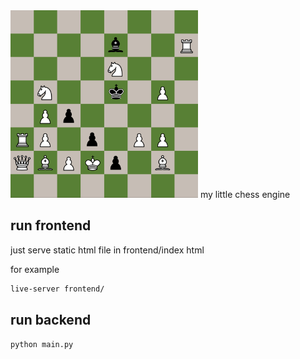 
<img src="./image.png" width="300" height="300">
my little chess engine 

## run frontend
just serve static html file in frontend/index html

for example
```bash
live-server frontend/
```

## run backend
``` bash
python main.py
```

